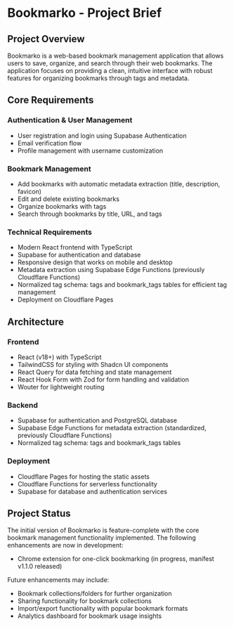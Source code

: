 # Bookmarko - Project Brief

## Project Overview
Bookmarko is a web-based bookmark management application that allows users to save, organize, and search through their web bookmarks. The application focuses on providing a clean, intuitive interface with robust features for organizing bookmarks through tags and metadata.

## Core Requirements

### Authentication & User Management
- User registration and login using Supabase Authentication
- Email verification flow
- Profile management with username customization

### Bookmark Management
- Add bookmarks with automatic metadata extraction (title, description, favicon)
- Edit and delete existing bookmarks
- Organize bookmarks with tags
- Search through bookmarks by title, URL, and tags

### Technical Requirements
- Modern React frontend with TypeScript
- Supabase for authentication and database
- Responsive design that works on mobile and desktop
- Metadata extraction using Supabase Edge Functions (previously Cloudflare Functions)
- Normalized tag schema: tags and bookmark_tags tables for efficient tag management
- Deployment on Cloudflare Pages

## Architecture

### Frontend
- React (v18+) with TypeScript
- TailwindCSS for styling with Shadcn UI components
- React Query for data fetching and state management
- React Hook Form with Zod for form handling and validation
- Wouter for lightweight routing

### Backend
- Supabase for authentication and PostgreSQL database
- Supabase Edge Functions for metadata extraction (standardized, previously Cloudflare Functions)
- Normalized tag schema: tags and bookmark_tags tables

### Deployment
- Cloudflare Pages for hosting the static assets
- Cloudflare Functions for serverless functionality
- Supabase for database and authentication services

## Project Status
The initial version of Bookmarko is feature-complete with the core bookmark management functionality implemented. The following enhancements are now in development:

- Chrome extension for one-click bookmarking (in progress, manifest v1.1.0 released)

Future enhancements may include:
- Bookmark collections/folders for further organization
- Sharing functionality for bookmark collections
- Import/export functionality with popular bookmark formats
- Analytics dashboard for bookmark usage insights 